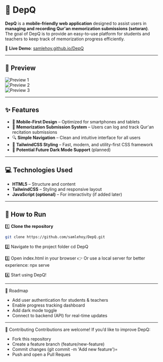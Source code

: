 # 📖 DepQ

**DepQ** is a **mobile-friendly web application** designed to assist users in **managing and recording Qur'an memorization submissions (setoran)**.  
The goal of DepQ is to provide an easy-to-use platform for students and teachers to keep track of memorization progress efficiently.

🔗 **Live Demo**: [samlehoy.github.io/DepQ](https://samlehoy.github.io/DepQ)

---

## 📸 Preview
![Preview 1](https://github.com/user-attachments/assets/91f0a7b1-bfaa-4f70-83e6-7707c8aabf9b)  
![Preview 2](https://github.com/user-attachments/assets/fd6cf317-8df5-4071-87ab-5e5929ed625b)  
![Preview 3](https://github.com/user-attachments/assets/db13017e-d45f-4f42-8b78-934254de1484)

---

## ✨ Features

- 📱 **Mobile-First Design** – Optimized for smartphones and tablets  
- 🕌 **Memorization Submission System** – Users can log and track Qur'an recitation submissions  
- 🔍 **Simple Navigation** – Clean and intuitive interface for all users  
- 🎨 **TailwindCSS Styling** – Fast, modern, and utility-first CSS framework  
- 🌙 **Potential Future Dark Mode Support** (planned)

---

## 💻 Technologies Used

- **HTML5** – Structure and content  
- **TailwindCSS** – Styling and responsive layout  
- **JavaScript (optional)** – For interactivity (if added later)  

---

## 🚀 How to Run

1️⃣ **Clone the repository**
```bash
git clone https://github.com/samlehoy/DepQ.git
```

2️⃣ Navigate to the project folder
cd DepQ

3️⃣ Open index.html in your browser
👉 Or use a local server for better experience:
npx serve

4️⃣ Start using DepQ!

---

📌 Roadmap
-  Add user authentication for students & teachers
-  Enable progress tracking dashboard
-  Add dark mode toggle
-  Connect to backend (API) for real-time updates

---

🤝 Contributing
Contributions are welcome!
If you’d like to improve DepQ:

- Fork this repository
- Create a feature branch (feature/new-feature)
- Commit changes (git commit -m 'Add new feature')=
- Push and open a Pull Reques
